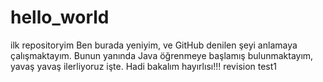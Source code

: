 # hello_world
ilk repositoryim
Ben burada yeniyim, ve GitHub denilen şeyi anlamaya çalışmaktayım.
Bunun yanında Java öğrenmeye başlamış bulunmaktayım, yavaş yavaş ilerliyoruz işte. 
Hadi bakalım hayırlısı!!!
revision test1

